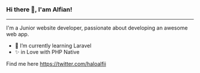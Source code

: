 ### Hi there 👋, I'am Alfian!
<hr>
I'm a Junior website developer, passionate about developing an
awesome web app.

- 🌱 I’m currently learning Laravel
- ✨ in Love with PHP Native

Find me here https://twitter.com/haloalfii

<!--
**haloalfii/haloalfii** is a ✨ _special_ ✨ repository because its `README.md` (this file) appears on your GitHub profile.

Here are some ideas to get you started:

- 🔭 I’m currently working on ...
- 🌱 I’m currently learning Laravel
- 👯 I’m looking to collaborate on ...
- 🤔 I’m looking for help with ...
- 💬 Ask me about ...
- 📫 How to reach me: ...
- 😄 Pronouns: ...
- ⚡ Fun fact: ...
-->
